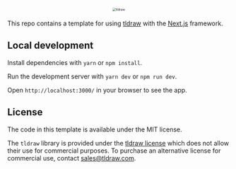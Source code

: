 <div alt style="text-align: center; transform: scale(.5);">
	<picture>
		<source media="(prefers-color-scheme: dark)" srcset="https://raw.githubusercontent.com/tldraw/tldraw/main/assets/github-hero-dark-draw.png" />
		<img alt="tldraw" src="https://raw.githubusercontent.com/tldraw/tldraw/main/assets/github-hero-light-draw.png" />
	</picture>
</div>

This repo contains a template for using [tldraw](https://github.com/tldraw/tldraw) with the [Next.js](https://nextjs.org/) framework.

## Local development

Install dependencies with `yarn` or `npm install`.

Run the development server with `yarn dev` or `npm run dev`.

Open `http://localhost:3000/` in your browser to see the app.

## License

The code in this template is available under the MIT license.

The `tldraw` library is provided under the [tldraw license](https://github.com/tldraw/tldraw/blob/main/LICENSE.md) which does not allow their use for commercial purposes. To purchase an alternative license for commercial use, contact [sales@tldraw.com](mailto:sales@tldraw.com).
